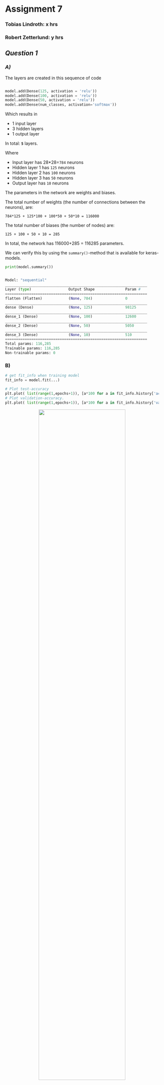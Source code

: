 # Assignment 7

### Tobias Lindroth: x hrs

### Robert Zetterlund: y hrs

## _Question 1_

### _A)_

The layers are created in this sequence of code

```python

model.add(Dense(125, activation = 'relu'))
model.add(Dense(100, activation = 'relu'))
model.add(Dense(50, activation = 'relu'))
model.add(Dense(num_classes, activation='softmax'))

```

Which results in

- 1 input layer
- 3 hidden layers
- 1 output layer

In total: **`5`** layers.

Where

- Input layer has 28\*28=`784` neurons
- Hidden layer 1 has `125` neurons
- Hidden layer 2 has `100` neurons
- Hidden layer 3 has `50` neurons
- Output layer has `10` neurons

The parameters in the network are weights and biases.

The total number of weights (the number of connections between the neurons), are:

```
784*125 + 125*100 + 100*50 + 50*10 = 116000
```

The total number of biases (the number of nodes) are:

```
125 + 100 + 50 + 10 = 285
```

In total, the network has 116000+285 = 116285 parameters.

We can verify this by using the `summary()`-method that is available for keras-models.

```python
print(model.summary())


Model: "sequential"
_________________________________________________________________
Layer (type)                 Output Shape              Param #
=================================================================
flatten (Flatten)            (None, 784)               0
_________________________________________________________________
dense (Dense)                (None, 125)               98125
_________________________________________________________________
dense_1 (Dense)              (None, 100)               12600
_________________________________________________________________
dense_2 (Dense)              (None, 50)                5050
_________________________________________________________________
dense_3 (Dense)              (None, 10)                510
=================================================================
Total params: 116,285
Trainable params: 116,285
Non-trainable params: 0

```

### B)

```python
# get fit_info when training model
fit_info = model.fit(...)

# Plot test-accuracy
plt.plot( list(range(1,epochs+1)), [a*100 for a in fit_info.history['accuracy']], marker='o', markerfacecolor='blue', markersize=8, color='skyblue', linewidth=2)
# Plot validation-accuracy.
plt.plot( list(range(1,epochs+1)), [a*100 for a in fit_info.history['val_accuracy']], marker='o', color='lime', markerfacecolor='green', markersize=8, linewidth=2)
```

<p align=center>
<img src="fig/Q1b.png" width="75%">
<p>

We get that the accuracy on the test dataset is approximately `97.46 %` for this network when using 10 epochs and a learning rate of 0.1.


## _Question 2_

###  A)

Similar as before, the learning rate is set to 0.1, and the layers of the model is:

```python
  
train_model(
    #...
    [
     Flatten(),
     Dense(100, activation='relu'),
     Dense(10, activation='softmax')
    ],
    lr=0.1
)
```

<p align=center>
<img src="fig/q2a.png" width="75%">
<p>

Using this network, we get that the accuracy on the test dataset after training with 30 epochs is approximately `97.54 %`.

### B)

To find the optimal learning rate, that is, the learning rate that yields the best accuarcy, we try some learning rates in the interval between 0.001 and 1.0.

```python
learningrates = [0.001, 0.005, 0.025, 0.05, 0.1, 0.25, 0.5, 1]

for learningRate in learningrates:
    for j in range(3):
        # train model, store accuracy, learning rate
        train_model(...,lr=learningRate)

        accuracy += model.evaluate(x_test, y_test, verbose=0)[1]

    #calculate accuracy average
    accuracy /= 3
    # Add learning rate and the average accuracy to the list
    accuracies.append((learningRate,accuracy))


# get highest avg
bestAccuracy = max(accuracies, key=lambda item:item[1])
```

The results show that the optimal learning rate is approxiamtely 0.5, which yields an accuracy of 0.978 %.

### C)

Similar as to above, we introduce an additional for-loop over neurons.

```python
neuronsToTry = [10, 25, 50, 100, 150, 250, 500, 750, 1000]
learningRatesToTry = [0.001, 0.005, 0.01, 0.05, 0.1]

for neurons in neuronsToTry:
    for lr in learningRatesToTry:
        # train and evaluate


# line plot each learning rate:
for idx,lr in enumerate(learningRatesToTry):
    ## filter out learning rates for plot
    lr_df = df[df["learning rate"]==lr]
    ## used for equal spacing of x axis
    lr_df["x"] = x
    ## plot line
    lr_df.plot.line(x="x", y="accuracy", color=colors[idx], legend=True, marker='o', linewidth=2, ax=ax)
```

<p align=center>
<img src="fig/q2c.png" width="75%">
<p>

It appears that having more than 250 neurons seems redudant and that a learning rate of 0.1 is the best for all amounts of neurons.

Overall, the model that performs the best is the one with `1000` neurons and a learning rate of `0.1`, with an accuracy of `97.5%` on the validation set.

To show the optimal model we use the same code used in question 2 but with changed neurons and learning rate, shown below. 

```python
neurons_in_layer = 1000
learning_rate = 0.1
epochs = 30
```

<p align=center>
<img src="fig/q2c2.png" width="75%">
<p>

## _Question 3_

### A)

We add the gaussian noise layer as the first hidden layer, see code snippet below.

```python
[
    Flatten(),
    GaussianNoise(<standardDeviation>),
    Dense(100, activation='relu'),
    Dense(num_classes, activation='softmax'),
]
```

We use simple for loop and iterate over suggested standardDeviations.

```python
for standardDeviation in [0.1,1,10]:
    # train and evaluate model...
```

We calculate the different predictions score using the different standard deviations.

- `0.1` yields a test accuracy of 97.85 %
- `1` yields a test accuracy of 95.77 %
- `10` yields a test accuracy of 9.74 % 

**Can you come up with an argument for why adding noise like this could be a good idea in certain situations?**

When reading [Keras' documentation](https://keras.io/api/layers/regularization_layers/gaussian_noise/), we realize that what the noise layer essentially does is that it adds random noise to each input before handing the inputs to the next layer. 

By adding the noise layer as the first hidden layer we can make each input look a little bit different every time it is given to the network. Logically, it follows that this will decrease the risk of the network fitting individual points exactly. Hence, by adding random noise, we reduce overfitting. 

Reducing overfitting is important as it helps the model to be more generalized and work better on new, unseen data. If you for example have a small dataset, the model might not be very generalized as it likely will have been able to fit the data points in the training data set precisely. In such a case, adding noise could be a good idea as it will reduce overfitting.  

<!--- The reason we put Gaussian noise as the first hidden layer is because of the consensus within the community. 

According to [Jason Brownlee PhD](https://machinelearningmastery.com/train-neural-networks-with-noise-to-reduce-overfitting/), Gaussian noise can be useful to reduce overfitting. [to be continued] -->

### B)

We add l_2 regularization to the hidden layer, see code snippet below.

```python
[
    Flatten(),
    Dense(100, activation='relu', kernel_regularizer=l2(regParam)),
    Dense(num_classes, activation='softmax')
]
```

We use a simple for loop and iterate over some regularization parameters in the intervall [0.001, 01].

```python
for regParam in [0.001, 0.005, 0.01, 0.05, 0.1]:
    #train and evaluate model...
```
We get the following result: 

| reg param | Test loss | Test accuracy |
| --------- | --------- | ------------- |
| 0.001     | 0.12269   | 0.9768        |
| 0.005     | 0.18344   | 0.9671        |
| 0.01      | 0.24128   | 0.9552        |
| 0.05      | 0.48544   | 0.8988        |
| 0.1       | 0.98786   | 0.7328        |

In [question 2a](#question-2) we got a test accuracy of **`0.9754`** when using the same network, the same learning rate, and the same number of epochs, but without l_2 norm regularization. 

Hence it seems like adding l_2 regularization to our layer does **`not`** significantly improve the final prediction score, as we receive very similar results for all different simulations of the same model. We are not sure on why l_2 does not improve, but we can speculate.

Regularization is often used to reduce overfitting so that the model will work better on new, unseen data, and not only on the training data. The fact that regularization does not improve our network indicates that our network is not overfitting. 


<!--Reg param: 0.001 Test loss: 0.12269703298807144, Test accuracy 0.9768000245094299
Reg param: 0.005 Test loss: 0.1834477186203003, Test accuracy 0.9671000242233276
Reg param: 0.01 Test loss: 0.2412899136543274, Test accuracy 0.955299973487854
Reg param: 0.05 Test loss: 0.4854423701763153, Test accuracy 0.8988000154495239
Reg param: 0.1 Test loss: 0.9878652095794678, Test accuracy 0.7328000068664551
-->

## _Question 4_

### A)

<!--
Use at least one convolutional layer and try and create a network that can reach 99% accuracy on the validation data. If you choose to use any layers except convolutional layers and layers that you used in previous exercises, you must describe what they do. If you do not reach 99% accuracy, report your best performance and explain your attempts and thought process.
 -->

```python
 [
    GaussianNoise(0.1),
    Conv2D(30, (5,5), activation="relu", input_shape=input_shape, kernel_regularizer=l2(0.001)),
    MaxPooling2D(2,2),
    Conv2D(60,(5,5), activation="relu", input_shape=input_shape, kernel_regularizer=l2(0.001)),
    MaxPooling2D(2,2),
    Flatten(),
    Dense(num_classes, activation='softmax')
]
```

### B)

<!--
What is a benefit of using convolutional layers over fully connected ones?
--->

One benefit of convolutional networks compared to fully connected ones is that they still can recognize an image even though the image has been slightly shifted. In the context of recognizing digits, the convolutional should be able to recognize a digit even though the digits are placed a bit different in the image (e.g. slightly to the left or to the right, see figures below) compared to the images in the training dataset.

<p align="center">
    <img src="fig/zero.png" width="30%">  
    <br>
    <img src="fig/zero_shifted.png" width="30%">
    <p align="center">Shifting the digit slightly to the right.<p>  
<p>

```python
def roll(data, direction, steps):
    #rigth
    if direction == 1:
        return np.roll(data,steps,axis=1)  
    #left    
    elif direction == 2:
        return np.roll(data,-1*steps,axis=1)
    # UP
    elif direction == 3:
        return np.roll(data, -1*steps,axis = 0)
    # Down    
    elif direction == 4:
        return np.roll(data,steps,axis = 0)
```

When trying this, by shifting all the images in the validation dataset 3 pixels to the right, we indeed get that the convolutional network from question 4a performs much better than the fully connected network from question 2a. 

- Convolutional network: 90.1 % accuracy
- Fully connected network 57.1 % accuracy

Another benefit of using convolutional networks is that it will need fewer parameters than a fully connected one. This makes it more efficient when it comes to memory and complexity. The reason why it needs fewer parameters is that it uses shared weights and biases. Each of the hidden neurons in a convolutional network has a bias and several weights connected to the neurons in its local receptive field. But all the hidden neurons have the same array of weights, hence a convolutional network will need fewer parameters. 


